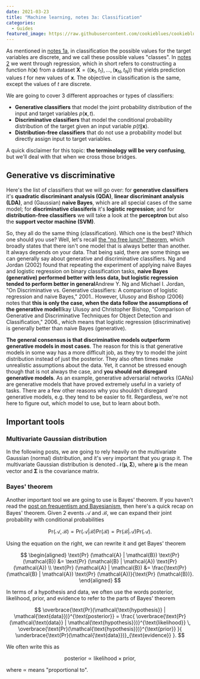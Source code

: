 ```yaml
---
date: 2021-03-23
title: "Machine learning, notes 3a: Classification"
categories:
  - Guides
featured_image: https://raw.githubusercontent.com/cookieblues/cookieblues.github.io/33c1f7b6dbd05a952e9c9d381173195dce89fc52/extra/bsmalea-notes-2/prob_linreg.svg
---
```

As mentioned in <a href="{{ site.url }}/guides/2021/03/08/bsmalea-notes-1a">notes 1a</a>, in classification the possible values for the target variables are discrete, and we call these possible values "classes". In <a href="{{ site.url }}/guides/2021/03/22/bsmalea-notes-2">notes 2</a> we went through regression, which in short refers to constructing a function $h( \mathbf{x} )$ from a dataset $\mathbf{X} = \left( (\mathbf{x}_1, t_1), \dots, (\mathbf{x}_N, t_N) \right)$ that yields prediction values $t$ for new values of $\mathbf{x}$. The objective in classification is the same, except the values of $t$ are discrete.

We are going to cover 3 different approaches or types of classifiers:

- **Generative classifiers** that model the joint probability distribution of the input and target variables $p(\mathbf{x}, t)$.
- **Discriminative classifiers** that model the conditional probability distribution of the target given an input variable $p(t \| \mathbf{x})$.
- **Distribution-free classifiers** that do not use a probability model but directly assign input to target variables.

A quick disclaimer for this topic: **the terminology will be very confusing**, but we'll deal with that when we cross those bridges.


## Generative vs discriminative
Here's the list of classifiers that we will go over: for **generative classifiers** it's **quadratic discriminant analysis (QDA)**, **linear discriminant analysis (LDA)**, and (Gaussian) **naive Bayes**, which are all special cases of the same model; for **discriminative classiferis** it's **logistic regression**; and for **distribution-free classifiers** we will take a look at the **perceptron** but also the **support vector machine (SVM)**.

So, they all do the same thing (classification). Which one is the best? Which one should you use? Well, let's recall <a href="{{ site.url }}/guides/2021/03/11/bsmalea-notes-1b/">the "no free lunch" theorem</a>, which broadly states that there isn't one model that is always better than another. It always depends on your data. That being said, there are some things we can generally say about generative and discriminative classifiers. Ng and Jordan (2002) found that repeating the experiment of applying naive Bayes and logistic regression on binary classification tasks, **naive Bayes (generative) performed better with less data, but logistic regression tended to perform better in general**<span class="sidenote-number"></span><span class="sidenote">Andrew Y. Ng and Michael I. Jordan, "On Discriminative vs. Generative classifiers: A comparison of logistic regression and naive Bayes," 2001.</span>. However, Ulusoy and Bishop (2006) notes that **this is only the case, when the data follow the assumptions of the generative model**<span class="sidenote-number"></span><span class="sidenote">Ilkay Ulusoy and Christopher Bishop, "Comparison of Generative and Discriminative Techniques for Object Detection and Classification," 2006.</span>, which means that logistic regression (discriminative) is generally better than naive Bayes (generative).

**The general consensus is that discriminative models outperform generative models in most cases**. The reason for this is that generative models in some way has a more difficult job, as they try to model the joint distribution instead of just the posterior. They also often times make unrealistic assumptions about the data. Yet, it cannot be stressed enough though that is not always the case, and **you should not disregard generative models**. As an example, generative adversarial networks (GANs) are generative models that have proved extremely useful in a variety of tasks. There are a few other reasons why you shouldn't disregard generative models, e.g. they tend to be easier to fit. Regardless, we're not here to figure out, which model to use, but to learn about both.

## Important tools
### Multivariate Gaussian distribution
In the following posts, we are going to rely heavily on the multivariate Gaussian (normal) distribution, and it's very important that you grasp it. The multivariate Gaussian distribution is denoted $\mathcal{N} (\boldsymbol{\mu}, \mathbf{\Sigma})$, where $\boldsymbol{\mu}$ is the mean vector and $\mathbf{\Sigma}$ is the covariance matrix.


### Bayes' theorem
Another important tool we are going to use is Bayes' theorem. If you haven't read the <a href="{{ site.url }}/guides/2021/03/15/bsmalea-notes-1c/">post on frequentism and Bayesianism</a>, then here's a quick recap on Bayes' theorem. Given 2 events $\mathcal{A}$ and $\mathcal{B}$, we can expand their joint probability with conditional probabilities

$$
\text{Pr} (\mathcal{A}, \mathcal{B}) = \text{Pr} (\mathcal{A} | \mathcal{B}) \text{Pr} (\mathcal{B}) = \text{Pr} (\mathcal{B} | \mathcal{A}) \text{Pr} (\mathcal{A}).
$$

Using the equation on the right, we can rewrite it and get Bayes' theorem

$$ \begin{aligned}
\text{Pr} (\mathcal{A} | \mathcal{B}) \text{Pr} (\mathcal{B})
&= \text{Pr} (\mathcal{B} | \mathcal{A}) \text{Pr} (\mathcal{A}) \\
\text{Pr} (\mathcal{A} | \mathcal{B})
&= \frac{\text{Pr} (\mathcal{B} | \mathcal{A}) \text{Pr} (\mathcal{A})}{\text{Pr} (\mathcal{B})}.
\end{aligned} $$

In terms of a hypothesis and data, we often use the words posterior, likelihood, prior, and evidence to refer to the parts of Bayes' theorem

$$
\overbrace{\text{Pr}(\mathcal{\text{hypothesis}} | \mathcal{\text{data}})}^{\text{posterior}}
= \frac{ \overbrace{\text{Pr}(\mathcal{\text{data}} | \mathcal{\text{hypothesis}})}^{\text{likelihood}} \, \overbrace{\text{Pr}(\mathcal{\text{hypothesis}})}^{\text{prior}} }{ \underbrace{\text{Pr}(\mathcal{\text{data}})}_{\text{evidence}} }.
$$

We often write this as

$$
\text{posterior} \propto \text{likelihood} \times \text{prior},
$$

where $\propto$ means "proportional to".


